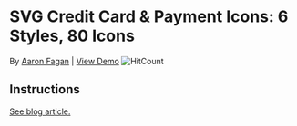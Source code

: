 # SVG Credit Card & Payment Icons: 6 Styles, 80 Icons
By [Aaron Fagan](https://www.aaronfagan.ca/) | [View Demo](https://cdn.aaronfagan.ca/demo/graphics/svg-credit-card-payment-icons/)
![HitCount](http://hits.dwyl.io/aaronfagan/svg-credit-card-payment-icons.svg)

## Instructions
[See blog article.](https://www.aaronfagan.ca/blog/2017/how-to-configure-aws-lambda-to-automatically-set-cache-control-headers-on-s3-objects/)
